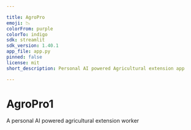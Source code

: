 ```yaml
---

title: AgroPro
emoji: 📉
colorFrom: purple
colorTo: indigo
sdk: streamlit
sdk_version: 1.40.1
app_file: app.py
pinned: false
license: mit
short_description: Personal AI powered Agricultural extension app

---
```

# AgroPro1
A personal AI powered agricultural extension worker 
